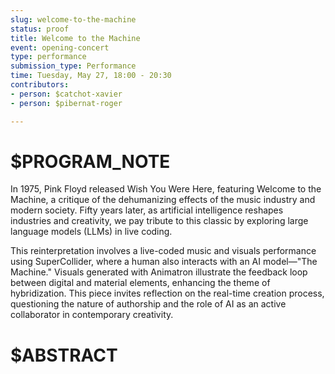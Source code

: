 ```yaml
---
slug: welcome-to-the-machine
status: proof
title: Welcome to the Machine
event: opening-concert
type: performance
submission_type: Performance
time: Tuesday, May 27, 18:00 - 20:30
contributors:
- person: $catchot-xavier
- person: $pibernat-roger

---
```


# $PROGRAM_NOTE

In 1975, Pink Floyd released Wish You Were Here, featuring Welcome to the
Machine, a critique of the dehumanizing effects of the music industry and
modern society. Fifty years later, as artificial intelligence reshapes industries
and creativity, we pay tribute to this classic by exploring large language models
(LLMs) in live coding.

This reinterpretation involves a live-coded music and visuals performance
using SuperCollider, where a human also interacts with an AI model—"The
Machine." Visuals generated with Animatron illustrate the feedback loop
between digital and material elements, enhancing the theme of hybridization.
This piece invites reflection on the real-time creation process, questioning the
nature of authorship and the role of AI as an active collaborator in
contemporary creativity.

# $ABSTRACT



